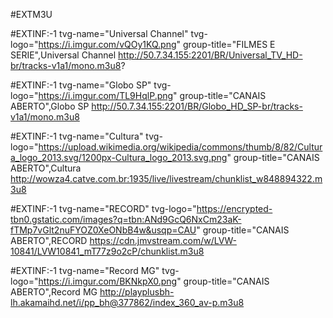 
#EXTM3U


#EXTINF:-1 tvg-name="Universal Channel" tvg-logo="https://i.imgur.com/vQOy1KQ.png" group-title="FILMES E SERIE",Universal Channel
http://50.7.34.155:2201/BR/Universal_TV_HD-br/tracks-v1a1/mono.m3u8?

#EXTINF:-1 tvg-name="Globo SP" tvg-logo="https://i.imgur.com/TL9HqlP.png" group-title="CANAIS ABERTO",Globo SP
http://50.7.34.155:2201/BR/Globo_HD_SP-br/tracks-v1a1/mono.m3u8

#EXTINF:-1 tvg-name="Cultura" tvg-logo="https://upload.wikimedia.org/wikipedia/commons/thumb/8/82/Cultura_logo_2013.svg/1200px-Cultura_logo_2013.svg.png" group-title="CANAIS ABERTO",Cultura
http://wowza4.catve.com.br:1935/live/livestream/chunklist_w848894322.m3u8

#EXTINF:-1 tvg-name="RECORD" tvg-logo="https://encrypted-tbn0.gstatic.com/images?q=tbn:ANd9GcQ6NxCm23aK-fTMp7vGlt2nuFYOZ0XeONbB4w&usqp=CAU" group-title="CANAIS ABERTO",RECORD
https://cdn.jmvstream.com/w/LVW-10841/LVW10841_mT77z9o2cP/chunklist.m3u8

#EXTINF:-1 tvg-name="Record MG" tvg-logo="https://i.imgur.com/BKNkpX0.png" group-title="CANAIS ABERTO",Record MG
http://playplusbh-lh.akamaihd.net/i/pp_bh@377862/index_360_av-p.m3u8


